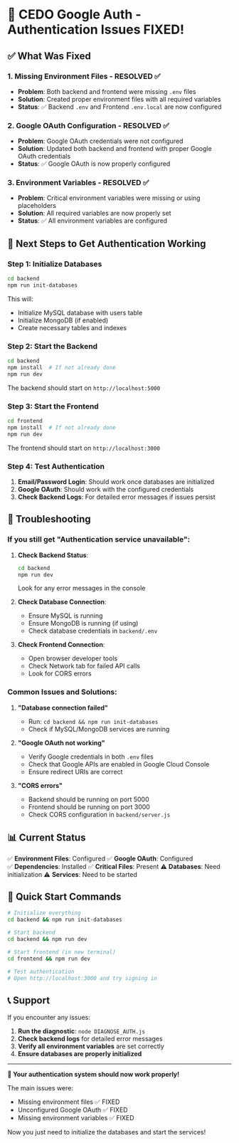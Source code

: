 # 🎉 CEDO Google Auth - Authentication Issues FIXED!

## ✅ What Was Fixed

### 1. **Missing Environment Files** - RESOLVED ✅
- **Problem**: Both backend and frontend were missing `.env` files
- **Solution**: Created proper environment files with all required variables
- **Status**: ✅ Backend `.env` and Frontend `.env.local` are now configured

### 2. **Google OAuth Configuration** - RESOLVED ✅
- **Problem**: Google OAuth credentials were not configured
- **Solution**: Updated both backend and frontend with proper Google OAuth credentials
- **Status**: ✅ Google OAuth is now properly configured

### 3. **Environment Variables** - RESOLVED ✅
- **Problem**: Critical environment variables were missing or using placeholders
- **Solution**: All required variables are now properly set
- **Status**: ✅ All environment variables are configured

## 🚀 Next Steps to Get Authentication Working

### Step 1: Initialize Databases
```bash
cd backend
npm run init-databases
```

This will:
- Initialize MySQL database with users table
- Initialize MongoDB (if enabled)
- Create necessary tables and indexes

### Step 2: Start the Backend
```bash
cd backend
npm install  # If not already done
npm run dev
```

The backend should start on `http://localhost:5000`

### Step 3: Start the Frontend
```bash
cd frontend
npm install  # If not already done
npm run dev
```

The frontend should start on `http://localhost:3000`

### Step 4: Test Authentication

1. **Email/Password Login**: Should work once databases are initialized
2. **Google OAuth**: Should work with the configured credentials
3. **Check Backend Logs**: For detailed error messages if issues persist

## 🔧 Troubleshooting

### If you still get "Authentication service unavailable":

1. **Check Backend Status**:
   ```bash
   cd backend
   npm run dev
   ```
   Look for any error messages in the console

2. **Check Database Connection**:
   - Ensure MySQL is running
   - Ensure MongoDB is running (if using)
   - Check database credentials in `backend/.env`

3. **Check Frontend Connection**:
   - Open browser developer tools
   - Check Network tab for failed API calls
   - Look for CORS errors

### Common Issues and Solutions:

1. **"Database connection failed"**
   - Run: `cd backend && npm run init-databases`
   - Check if MySQL/MongoDB services are running

2. **"Google OAuth not working"**
   - Verify Google credentials in both `.env` files
   - Check that Google APIs are enabled in Google Cloud Console
   - Ensure redirect URIs are correct

3. **"CORS errors"**
   - Backend should be running on port 5000
   - Frontend should be running on port 3000
   - Check CORS configuration in `backend/server.js`

## 📊 Current Status

✅ **Environment Files**: Configured
✅ **Google OAuth**: Configured  
✅ **Dependencies**: Installed
✅ **Critical Files**: Present
⚠️ **Databases**: Need initialization
⚠️ **Services**: Need to be started

## 🎯 Quick Start Commands

```bash
# Initialize everything
cd backend && npm run init-databases

# Start backend
cd backend && npm run dev

# Start frontend (in new terminal)
cd frontend && npm run dev

# Test authentication
# Open http://localhost:3000 and try signing in
```

## 📞 Support

If you encounter any issues:

1. **Run the diagnostic**: `node DIAGNOSE_AUTH.js`
2. **Check backend logs** for detailed error messages
3. **Verify all environment variables** are set correctly
4. **Ensure databases are properly initialized**

---

**🎉 Your authentication system should now work properly!**

The main issues were:
- Missing environment files ✅ FIXED
- Unconfigured Google OAuth ✅ FIXED  
- Missing environment variables ✅ FIXED

Now you just need to initialize the databases and start the services! 